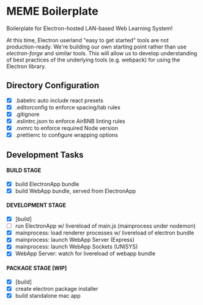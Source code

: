 # MEME Boilerplate

Boilerplate for Electron-hosted LAN-based Web Learning System!

At this time, Electron userland "easy to get started" tools are not production-ready. We're building our own starting point rather than use _electron-forge_ and similar tools. This will allow us to develop understanding of best practices of the underlying tools (e.g. webpack) for using the Electron library.

## Directory Configuration

- [x] .babelrc auto include react presets
- [x] .editorconfig to enforce spacing/tab rules
- [x] .gitignore
- [x] .eslintrc.json to enforce AirBNB linting rules
- [x] .nvmrc to enforce required Node version
- [x] .prettierrc to configure wrapping options

## Development Tasks

#### BUILD STAGE

- [x] build ElectronApp bundle
- [x] build WebApp bundle, served from ElectronApp

#### DEVELOPMENT STAGE

- [x] [build]
- [ ] run ElectronApp w/ livereload of main.js (mainprocess under nodemon)
- [x] mainprocess: load renderer processes w/ livereload of electron bundle
- [x] mainprocess: launch WebApp Server (Express)
- [x] mainprocess: launch WebApp Sockets (UNISYS)
- [x] WebApp Server: watch for livereload of webapp bundle

#### PACKAGE STAGE [WIP]

- [x] [build]
- [x] create electron package installer
- [x] build standalone mac app
